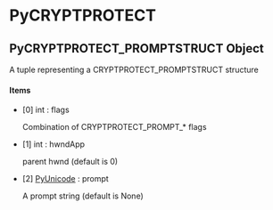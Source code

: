 # PyCRYPTPROTECT


## PyCRYPTPROTECT\_PROMPTSTRUCT Object

A tuple representing a CRYPTPROTECT\_PROMPTSTRUCT structure

#### Items

  - \[0\] int : flags

    Combination of CRYPTPROTECT\_PROMPT\_\* flags

  - \[1\] int : hwndApp

    parent hwnd \(default is 0\)

  - \[2\] [PyUnicode](PyUnicode.md) : prompt

    A prompt string \(default is None\)